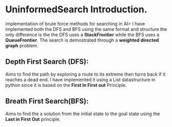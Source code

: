 # UninformedSearch Introduction. 
implementation of brute force methods for searching in AI>
I have implemented both the DFS and BFS using the same format and structure the only difference is the the DFS uses a **StackFrontier** while the BFS uses a **QueueFrontier**. The search is demostrated through a **weighted directed graph** problem. 

## Depth First Search (DFS):
Aims to find the path by exploring a route to its extreme then turns back if it reaches a dead end. I have implemented it using a List datastructure in python since it is based on the **First In First out** Principle.


## Breath First Search(BFS):
Aims to find the a solution from the initial state to the goal state using the **Last in First Out** principle. 
